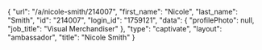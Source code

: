 {
    "url": "\/a\/nicole-smith\/214007",
    "first_name": "Nicole",
    "last_name": "Smith",
    "id": "214007",
    "login_id": "1759121",
    "data": {
        "profilePhoto": null,
        "job_title": "Visual Merchandiser"
    },
    "type": "captivate",
    "layout": "ambassador",
    "title": "Nicole Smith"
}